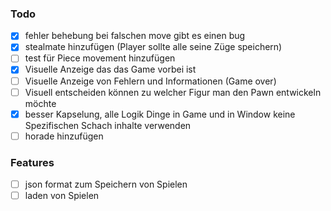 ### Todo
- [x] fehler behebung bei falschen move gibt es einen bug
- [x] stealmate hinzufügen (Player sollte alle seine Züge speichern)
- [ ] test für Piece movement hinzufügen
- [x] Visuelle Anzeige das das Game vorbei ist
- [ ] Visuelle Anzeige von Fehlern und Informationen (Game over)
- [ ] Visuell entscheiden können zu welcher Figur man den Pawn entwickeln möchte
- [x] besser Kapselung, alle Logik Dinge in Game und in Window keine Spezifischen Schach inhalte verwenden
- [ ] horade hinzufügen
### Features
- [ ] json format zum Speichern von Spielen
- [ ] laden von Spielen